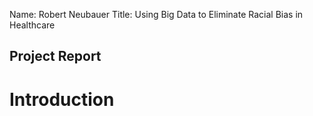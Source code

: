 
Name: Robert Neubauer
Title: Using Big Data to Eliminate Racial Bias in Healthcare

## Project Report

# Introduction
